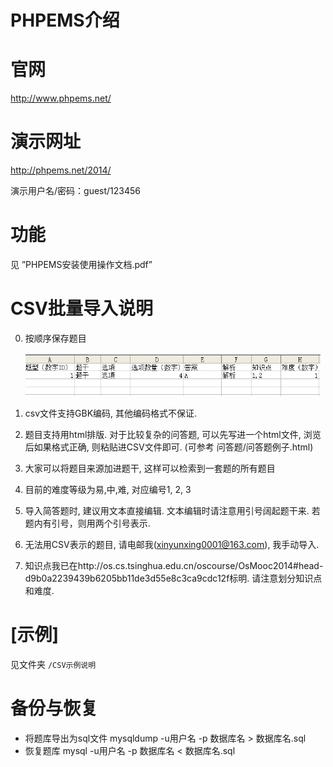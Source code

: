 # PHPEMS介绍

# 官网
http://www.phpems.net/

# 演示网址
http://phpems.net/2014/

演示用户名/密码：guest/123456

# 功能
见 ”PHPEMS安装使用操作文档.pdf”

# CSV批量导入说明
0. 按顺序保存题目

	![题目格式](./format.png)

1. csv文件支持GBK编码, 其他编码格式不保证.
2. 题目支持用html排版. 对于比较复杂的问答题, 可以先写进一个html文件, 浏览后如果格式正确, 则粘贴进CSV文件即可. (可参考 问答题/问答题例子.html)
3. 大家可以将题目来源加进题干, 这样可以检索到一套题的所有题目
4. 目前的难度等级为易,中,难, 对应编号1, 2, 3
5. 导入简答题时, 建议用文本直接编辑. 文本编辑时请注意用引号阔起题干来. 若题内有引号，则用两个引号表示.
6. 无法用CSV表示的题目, 请电邮我(xinyunxing0001@163.com), 我手动导入.
7. 知识点我已在http://os.cs.tsinghua.edu.cn/oscourse/OsMooc2014#head-d9b0a2239439b6205bb11de3d55e8c3ca9cdc12f标明. 请注意划分知识点和难度.

# [示例] 
见文件夹 `/CSV示例说明 `

# 备份与恢复
* 将题库导出为sql文件
mysqldump -u用户名 -p 数据库名 > 数据库名.sql
* 恢复题库
mysql -u用户名 -p 数据库名 < 数据库名.sql 

